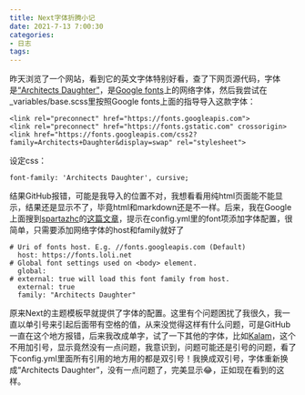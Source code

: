 ```yaml
---
title: Next字体折腾小记
date: 2021-7-13 7:00:30
categories:
- 日志
tags:
---
```


昨天浏览了一个网站，看到它的英文字体特别好看，查了下网页源代码，字体是[“Architects Daughter”](https://fonts.google.com/specimen/Architects+Daughter?preview.text=dauthter&preview.text_type=custom&query=architects)，是[Google fonts](https://fonts.google.com/)上的网络字体，然后我尝试在_variables/base.scss里按照Google fonts上面的指导导入这款字体：

~~~
<link rel="preconnect" href="https://fonts.googleapis.com"> 
<link rel="preconnect" href="https://fonts.gstatic.com" crossorigin> 
<link href="https://fonts.googleapis.com/css2?family=Architects+Daughter&display=swap" rel="stylesheet"> 
~~~
设定css：
~~~
font-family: 'Architects Daughter', cursive;
~~~

结果GitHub报错，可能是我导入的位置不对，我想看看用纯html页面能不能显示，结果还是显示不了，毕竟html和markdown还是不一样。后来，我在Google上面搜到[spartazhc](https://spartazhc.github.io/)的[这篇文章](https://spartazhc.github.io/2020/06/03/Next%E4%B8%BB%E9%A2%98%E5%AD%97%E4%BD%93%E9%85%8D%E7%BD%AE/)，提示在config.yml里的font项添加字体配置，很简单，只需要添加网络字体的host和family就好了

~~~
# Uri of fonts host. E.g. //fonts.googleapis.com (Default)
  host: https://fonts.loli.net
# Global font settings used on <body> element.
  global:
# external: true will load this font family from host.
  external: true
  family: "Architects Daughter"
~~~



原来Next的主题模板早就提供了字体的配置。这里有个问题困扰了我很久，我一直以单引号来引起后面带有空格的值，从来没觉得这样有什么问题，可是GitHub一直在这个地方报错，后来我改成单字，试了一下其他的字体，比如[Kalam](https://fonts.google.com/specimen/Kalam?query=kalam)，这个不用加引号，显示竟然没有一点问题，我意识到，问题可能还是引号的问题，看了下config.yml里面所有引用的地方用的都是双引号！我换成双引号，字体重新换成“Architects Daughter”，没有一点问题了，完美显示:joy:，正如现在看到的这样。

